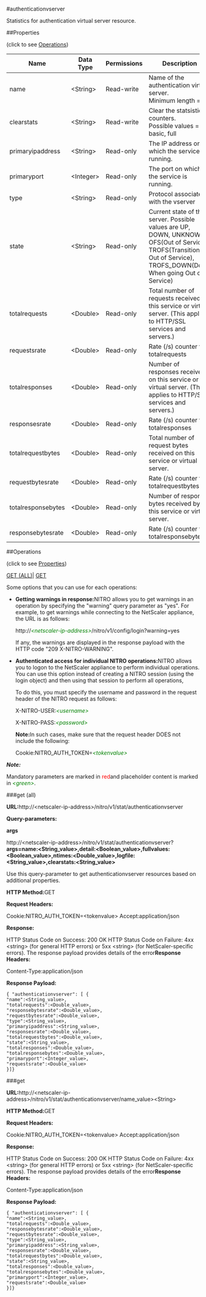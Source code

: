 #authenticationvserver

Statistics for authentication virtual server resource.


##Properties 
<span>(click to see [Operations](#opera))</span>


<table><thead><tr><th>Name</th><th>Data Type</th><th>Permissions</th><th>Description</th></tr></thead><tbody><tr><td>name</td><td>&lt;String></td><td>Read-write</td><td>Name of the authentication virtual server.<br>Minimum length = 1</td></tr><tr><td>clearstats</td><td>&lt;String></td><td>Read-write</td><td>Clear the statsistics / counters.<br>Possible values = basic, full</td></tr><tr><td>primaryipaddress</td><td>&lt;String></td><td>Read-only</td><td>The IP address on which the service is running.</td></tr><tr><td>primaryport</td><td>&lt;Integer></td><td>Read-only</td><td>The port on which the service is running.</td></tr><tr><td>type</td><td>&lt;String></td><td>Read-only</td><td>Protocol associated with the vserver</td></tr><tr><td>state</td><td>&lt;String></td><td>Read-only</td><td>Current state of the server. Possible values are UP, DOWN, UNKNOWN, OFS(Out of Service), TROFS(Transition Out of Service), TROFS_DOWN(Down When going Out of Service)</td></tr><tr><td>totalrequests</td><td>&lt;Double></td><td>Read-only</td><td>Total number of requests received on this service or virtual server. (This applies to HTTP/SSL services and servers.)</td></tr><tr><td>requestsrate</td><td>&lt;Double></td><td>Read-only</td><td>Rate (/s) counter for totalrequests</td></tr><tr><td>totalresponses</td><td>&lt;Double></td><td>Read-only</td><td>Number of responses received on this service or virtual server. (This applies to HTTP/SSL services and servers.)</td></tr><tr><td>responsesrate</td><td>&lt;Double></td><td>Read-only</td><td>Rate (/s) counter for totalresponses</td></tr><tr><td>totalrequestbytes</td><td>&lt;Double></td><td>Read-only</td><td>Total number of request bytes received on this service or virtual server.</td></tr><tr><td>requestbytesrate</td><td>&lt;Double></td><td>Read-only</td><td>Rate (/s) counter for totalrequestbytes</td></tr><tr><td>totalresponsebytes</td><td>&lt;Double></td><td>Read-only</td><td>Number of response bytes received by this service or virtual server.</td></tr><tr><td>responsebytesrate</td><td>&lt;Double></td><td>Read-only</td><td>Rate (/s) counter for totalresponsebytes</td></tr></tbody></table>
##Operations 
<span>(click to see [Properties](#prope))</span>


[GET (ALL)](#get-)| [GET]()


Some options that you can use for each operations:
<ul><li><p><b>Getting warnings in response:</b>NITRO allows you to get warnings in an operation by specifying the "warning" query parameter as "yes". For example, to get warnings while connecting to the NetScaler appliance, the URL is as follows:</p><p>http://<span style="color:green;font-style:italic;">&lt;netscaler-ip-address&gt;</span>/nitro/v1/config/login?warning=yes</p><p>If any, the warnings are displayed in the response payload with the HTTP code "209 X-NITRO-WARNING".</p></li><li><p><b>Authenticated access for individual NITRO operations:</b>NITRO allows you to logon to the NetScaler appliance to perform individual operations. You can use this option instead of creating a NITRO session (using the login object) and then using that session to perform all operations,</p><p>To do this, you must specify the username and password in the request header of the NITRO request as follows:</p><p>X-NITRO-USER:<span style="color:green;font-style:italic;">&lt;username&gt;</span></p><p>X-NITRO-PASS:<span style="color:green;font-style:italic;">&lt;password&gt;</span></p><p><b>Note:</b>In such cases, make sure that the request header DOES not include the following:</p><p>Cookie:NITRO_AUTH_TOKEN=<span style="color:green;font-style:italic;">&lt;tokenvalue&gt;</span></p></li></ul>



***Note:*** 
Mandatory parameters are marked in <span style="color:#FF0000;">red</span>and placeholder content is marked in <span style="color:green;font-style:italic">&lt;green&gt;</span>.

###get (all)



<b>URL:</b>http://&lt;netscaler-ip-address&gt;/nitro/v1/stat/authenticationvserver
<b>Query-parameters:</b>
<b>args</b>
http://&lt;netscaler-ip-address&gt;/nitro/v1/stat/authenticationvserver?<b>args=name:&lt;String_value&gt;,detail:&lt;Boolean_value&gt;,fullvalues:&lt;Boolean_value&gt;,ntimes:&lt;Double_value&gt;,logfile:&lt;String_value&gt;,clearstats:&lt;String_value&gt;</b>
Use this query-parameter to get authenticationvserver resources based on additional properties.



<b>HTTP Method:</b>GET
<b>Request Headers:</b>

Cookie:NITRO_AUTH_TOKEN=&lt;tokenvalue&gt;Accept:application/json

<b>Response:</b>
HTTP Status Code on Success: 200 OKHTTP Status Code on Failure: 4xx &lt;string&gt; (for general HTTP errors) or 5xx &lt;string&gt; (for NetScaler-specific errors). The response payload provides details of the error<b>Response Headers:</b>

Content-Type:application/json

<b>Response Payload: </b>```{ "authenticationvserver": [ {"name":<String_value>,"totalrequests":<Double_value>,"responsebytesrate":<Double_value>,"requestbytesrate":<Double_value>,"type":<String_value>,"primaryipaddress":<String_value>,"responsesrate":<Double_value>,"totalrequestbytes":<Double_value>,"state":<String_value>,"totalresponses":<Double_value>,"totalresponsebytes":<Double_value>,"primaryport":<Integer_value>,"requestsrate":<Double_value>}]}```



###get



<b>URL:</b>http://&lt;netscaler-ip-address&gt;/nitro/v1/stat/authenticationvserver/name_value&gt;&lt;String&gt;
<b>HTTP Method:</b>GET
<b>Request Headers:</b>

Cookie:NITRO_AUTH_TOKEN=&lt;tokenvalue&gt;Accept:application/json

<b>Response:</b>
HTTP Status Code on Success: 200 OKHTTP Status Code on Failure: 4xx &lt;string&gt; (for general HTTP errors) or 5xx &lt;string&gt; (for NetScaler-specific errors). The response payload provides details of the error<b>Response Headers:</b>

Content-Type:application/json

<b>Response Payload: </b>```{ "authenticationvserver": [ {"name":<String_value>,"totalrequests":<Double_value>,"responsebytesrate":<Double_value>,"requestbytesrate":<Double_value>,"type":<String_value>,"primaryipaddress":<String_value>,"responsesrate":<Double_value>,"totalrequestbytes":<Double_value>,"state":<String_value>,"totalresponses":<Double_value>,"totalresponsebytes":<Double_value>,"primaryport":<Integer_value>,"requestsrate":<Double_value>}]}```



